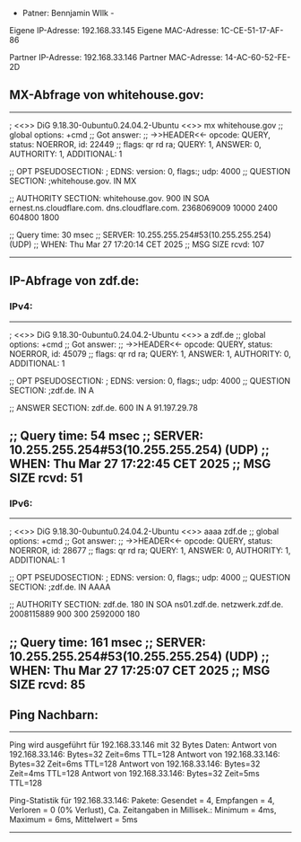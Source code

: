 - Patner: Bennjamin WIlk -



Eigene IP-Adresse: 192.168.33.145
Eigene MAC-Adresse: 1C-CE-51-17-AF-86

Partner IP-Adresse: 192.168.33.146
Partner MAC-Adresse: 14-AC-60-52-FE-2D



## MX-Abfrage von whitehouse.gov:

____________________________________________________________________________________  

; <<>> DiG 9.18.30-0ubuntu0.24.04.2-Ubuntu <<>> mx whitehouse.gov
;; global options: +cmd
;; Got answer:
;; ->>HEADER<<- opcode: QUERY, status: NOERROR, id: 22449
;; flags: qr rd ra; QUERY: 1, ANSWER: 0, AUTHORITY: 1, ADDITIONAL: 1

;; OPT PSEUDOSECTION:
; EDNS: version: 0, flags:; udp: 4000
;; QUESTION SECTION:
;whitehouse.gov.                        IN      MX

;; AUTHORITY SECTION:
whitehouse.gov.         900     IN      SOA     ernest.ns.cloudflare.com. dns.cloudflare.com. 2368069009 10000 2400 604800 1800

;; Query time: 30 msec
;; SERVER: 10.255.255.254#53(10.255.255.254) (UDP)
;; WHEN: Thu Mar 27 17:20:14 CET 2025
;; MSG SIZE  rcvd: 107
____________________________________________________________________________________



## IP-Abfrage von zdf.de:

### IPv4: 
--------
; <<>> DiG 9.18.30-0ubuntu0.24.04.2-Ubuntu <<>> a zdf.de
;; global options: +cmd
;; Got answer:
;; ->>HEADER<<- opcode: QUERY, status: NOERROR, id: 45079
;; flags: qr rd ra; QUERY: 1, ANSWER: 1, AUTHORITY: 0, ADDITIONAL: 1

;; OPT PSEUDOSECTION:
; EDNS: version: 0, flags:; udp: 4000
;; QUESTION SECTION:
;zdf.de.                                IN      A

;; ANSWER SECTION:
zdf.de.                 600     IN      A       91.197.29.78

;; Query time: 54 msec
;; SERVER: 10.255.255.254#53(10.255.255.254) (UDP)
;; WHEN: Thu Mar 27 17:22:45 CET 2025
;; MSG SIZE  rcvd: 51
-----------

### IPv6:
-----------
; <<>> DiG 9.18.30-0ubuntu0.24.04.2-Ubuntu <<>> aaaa zdf.de
;; global options: +cmd
;; Got answer:
;; ->>HEADER<<- opcode: QUERY, status: NOERROR, id: 28677
;; flags: qr rd ra; QUERY: 1, ANSWER: 0, AUTHORITY: 1, ADDITIONAL: 1

;; OPT PSEUDOSECTION:
; EDNS: version: 0, flags:; udp: 4000
;; QUESTION SECTION:
;zdf.de.                                IN      AAAA

;; AUTHORITY SECTION:
zdf.de.                 180     IN      SOA     ns01.zdf.de. netzwerk.zdf.de. 2008115889 900 300 2592000 180

;; Query time: 161 msec
;; SERVER: 10.255.255.254#53(10.255.255.254) (UDP)
;; WHEN: Thu Mar 27 17:25:07 CET 2025
;; MSG SIZE  rcvd: 85
-----------


## Ping Nachbarn:

---------------------------------

Ping wird ausgeführt für 192.168.33.146 mit 32 Bytes Daten:
Antwort von 192.168.33.146: Bytes=32 Zeit=6ms TTL=128
Antwort von 192.168.33.146: Bytes=32 Zeit=6ms TTL=128
Antwort von 192.168.33.146: Bytes=32 Zeit=4ms TTL=128
Antwort von 192.168.33.146: Bytes=32 Zeit=5ms TTL=128

Ping-Statistik für 192.168.33.146:
    Pakete: Gesendet = 4, Empfangen = 4, Verloren = 0
    (0% Verlust),
Ca. Zeitangaben in Millisek.:
    Minimum = 4ms, Maximum = 6ms, Mittelwert = 5ms

---------------------------------